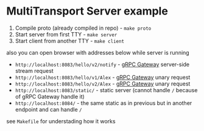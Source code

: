 # MultiTransport Server example

1. Compile proto (already compiled in repo) - `make proto`
2. Start server from first TTY - `make server`
3. Start client from another TTY - `make client`

also you can open browser with addresses below while server is running

- `http://localhost:8083/hello/v2/notify` - [gRPC Gateway](https://github.com/grpc-ecosystem/grpc-gateway) server-side stream request
- `http://localhost:8083/hello/v1/Alex` - [gRPC Gateway](https://github.com/grpc-ecosystem/grpc-gateway) unary request
- `http://localhost:8083/hello/v2/Alex` - [gRPC Gateway](https://github.com/grpc-ecosystem/grpc-gateway) unary request
- `http://localhost:8083/static/` - static server (cannot handle `/` because of gRPC Gateway handle it)
- `http://localhost:8084/` - the same static as in previous but in another endpoint and can handle `/`

see `Makefile` for understading how it works
